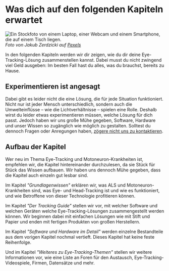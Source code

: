 # Was dich auf den folgenden Kapiteln erwartet

![](/stockimage-laptop-webcam-smartphone.jpg "Ein Stockfoto von einem Laptop, einer Webcam und einem Smartphone, die auf einem Tisch liegen.")
_Foto von Jakub Zerdzicki auf [Pexels](https://www.pexels.com/photo/electronic-devices-mockup-smartphone-18275877/)_

In den folgenden Kapiteln werden wir dir zeigen, wie du dir deine Eye-Tracking-Lösung zusammenstellen kannst.
Dabei musst du nicht zwingend viel Geld ausgeben: Im besten Fall hast du alles, was du brauchst, bereits zu Hause.

## Experimentieren ist angesagt

Dabei gibt es leider nicht die eine Lösung, die für jede Situation funktioniert.
Nicht nur ist jeder Mensch unterschiedlich, sondern auch die Umwelteinflüsse – wie die Lichtverhältnisse – spielen eine Rolle.
Deshalb wirst du leider etwas experimentieren müssen, welche Lösung für dich passt.
Jedoch haben wir uns große Mühe gegeben, Software, Hardware und unser Wissen so zugänglich wie möglich zu gestalten.
Solltest du dennoch Fragen oder Anregungen haben, [zögere nicht uns zu kontaktieren](/de/06-sonstiges/kontakt).

## Aufbau der Kapitel

Wer neu im Thema Eye-Tracking und Motoneuron-Krankheiten ist, empfehlen wir, die Kapitel hintereinander durchzulesen, da sie Stück für Stück das Wissen aufbauen.
Wir haben uns dennoch Mühe gegeben, dass die Kapitel auch einzeln gut lesbar sind.

Im Kapitel _"Grundlagenwissen"_ erklären wir, was ALS und Motoneuron-Krankheiten sind, was Eye- und Head-Tracking ist und wie es funktioniert, und wie Betroffene von dieser Technologie profitieren können.

Im Kapitel _"Der Tracking Guide"_ stellen wir vor, mit welcher Software und welchen Geräten welche Eye-Tracking-Lösungen zusammengestellt werden können.
Wir beginnen dabei mit einfachen Lösungen wie mit Stift und Papier und enden mit fertigen Produkten von großen Herstellern.

Im Kapitel _"Software und Hardware im Detail"_ werden einzelne Bestandteile aus dem vorigen Kapitel nochmal vertieft.
Dieses Kapitel hat keine feste Reihenfolge.

Und im Kapitel _"Weiteres zu Eye-Tracking-Themen"_ stellen wir weitere Informationen vor, wie eine Liste an Foren für den Austausch, Eye-Tracking-Videospiele, Firmen, Datensätze und mehr.
